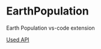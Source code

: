 # EarthPopulation
Earth Population vs-code extension

[Used API](https://rapidapi.com/evikza/api/get-population/playground/apiendpoint_30bc0e8d-9be3-4aaa-aa65-ef59a219eacc)
